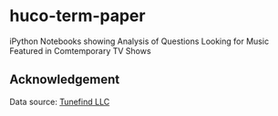 # huco-term-paper
iPython Notebooks showing Analysis of Questions Looking for Music Featured in Comtemporary TV Shows

## Acknowledgement
Data source: [Tunefind LLC](https://www.tunefind.com)
